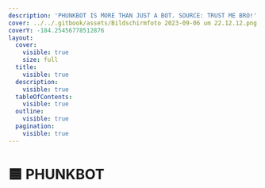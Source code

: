 ```yaml
---
description: 'PHUNKBOT IS MORE THAN JUST A BOT. SOURCE: TRUST ME BRO!'
cover: ../../.gitbook/assets/Bildschirmfoto 2023-09-06 um 22.12.12.png
coverY: -184.25456778512876
layout:
  cover:
    visible: true
    size: full
  title:
    visible: true
  description:
    visible: true
  tableOfContents:
    visible: true
  outline:
    visible: true
  pagination:
    visible: true
---
```


# 🟦 PHUNKBOT

